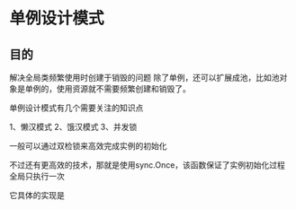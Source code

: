 # 单例设计模式


## 目的
解决全局类频繁使用时创建于销毁的问题
除了单例，还可以扩展成池，比如池对象是单例的，使用资源就不需要频繁创建和销毁了。


单例设计模式有几个需要关注的知识点


1、懒汉模式
2、饿汉模式
3、并发锁

一般可以通过双检锁来高效完成实例的初始化

不过还有更高效的技术，那就是使用sync.Once，该函数保证了实例初始化过程全局只执行一次

它具体的实现是



<!-- 看看别人如何写单例模式的吧 -->
<!-- 我觉得这个很重要，然后再打磨自己的文章内容 -->

<!-- 一天一个设计模式先 -->

